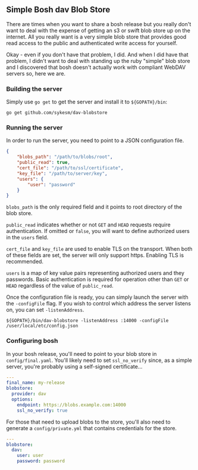 ## Simple Bosh dav Blob Store

There are times when you want to share a bosh release but you really don't
want to deal with the expense of getting an s3 or swift blob store up on the
internet. All you really want is a very simple blob store that provides good
read access to the public and authenticated write access for yourself.

Okay - even if you don't have that problem, I did. And when I did have that
problem, I didn't want to deal with standing up the ruby "simple" blob store
and I discovered that bosh doesn't actually work with compliant WebDAV servers
so, here we are.

### Building the server

Simply use `go get` to get the server and install it to `${GOPATH}/bin`:

```
go get github.com/sykesm/dav-blobstore
```

### Running the server

In order to run the server, you need to point to a JSON configuration file.

```json
{
    "blobs_path": "/path/to/blobs/root",
    "public_read": true,
    "cert_file": "/path/to/ssl/certificate",
    "key_file": "/path/to/server/key",
    "users": {
        "user": "password"
    }
}
```

`blobs_path` is the only required field and it points to root directory of the
blob store.

`public_read` indicates whether or not `GET` and `HEAD` requests require
authentication. If omitted or `false`, you will want to define authorized
users in the `users` field.

`cert_file` and `key_file` are used to enable TLS on the transport. When both
of these fields are set, the server will only support https. Enabling TLS is
recommended.

`users` is a map of key value pairs representing authorized users and they
passwords. Basic authentication is required for operation other than `GET` or
`HEAD` regardless of the value of `public_read`.

Once the configuration file is ready, you can simply launch the server with
the `-configFile` flag.  If you wish to control which address the server
listens on, you can set `-listenAddress`.

```
${GOPATH}/bin/dav-blobstore -listenAddress :14000 -configFile /user/local/etc/config.json
```

### Configuring bosh

In your bosh release, you'll need to point to your blob store in
`config/final.yaml`. You'll likely need to set `ssl_no_verify` since, as a
simple server, you're probably using a self-signed certificate...

``` yaml
---
final_name: my-release
blobstore:
  provider: dav
  options:
    endpoint: https://blobs.example.com:14000
    ssl_no_verify: true
```

For those that need to upload blobs to the store, you'll also need to generate
a `config/private.yml` that contains credentials for the store.

```yaml
---
blobstore:
  dav:
    user: user
    password: password
```

